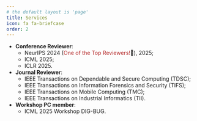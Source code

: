 ```yaml
---
# the default layout is 'page'
title: Services
icon: fa fa-briefcase
order: 2
---
```


<!-- ## Conference Services -->

- **Conference Reviewer**: 
  - NeurIPS 2024 (<font color=FireBrick>One of the Top Reviewers!</font>🎉), 2025; 
  - ICML 2025; 
  - ICLR 2025.
- **Journal Reviewer**: 
  - IEEE Transactions on Dependable and Secure Computing (TDSC); 
  - IEEE Transactions on Information Forensics and Security (TIFS); 
  - IEEE Transactions on Mobile Computing (TMC);
  - IEEE Transactions on Industrial Informatics (TII).
- **Workshop PC member**:
  - ICML 2025 Workshop DIG-BUG.

<!-- - Reviewer of NeurIPS 2025.
- Reviewer of ICML 2025.
- Reviewer of ICLR 2025.
- Reviewer of NeurIPS 2024 (<font color=FireBrick>One of the Top Reviewers!</font>🎉).
- Reviewer of IEEE Transactions on Dependable and Secure Computing (TDSC).
- Reviewer of IEEE Transactions on Information Forensics and Security (TIFS).
- Reviewer of IEEE Transactions on Mobile Computing (TMC).
- Reviewer of IEEE Transactions on Industrial Informatics (TII) -->
